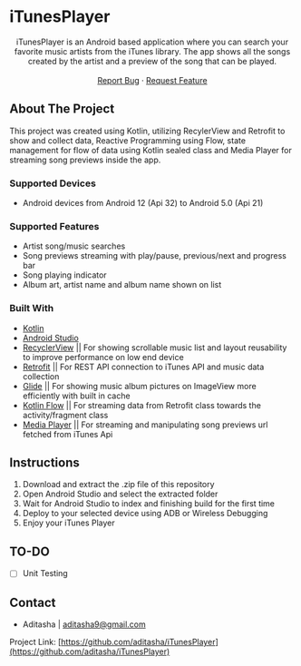 # iTunesPlayer
<!-- PROJECT SHIELDS -->
<!--
*** I'm using markdown "reference style" links for readability.
*** Reference links are enclosed in brackets [ ] instead of parentheses ( ).
*** See the bottom of this document for the declaration of the reference variables
*** for contributors-url, forks-url, etc. This is an optional, concise syntax you may use.
*** https://www.markdownguide.org/basic-syntax/#reference-style-links
-->
<!--
[![Contributors][contributors-shield]][contributors-url]
[![Forks][forks-shield]][forks-url]
[![Stargazers][stars-shield]][stars-url]
[![Issues][issues-shield]][issues-url]
[![MIT License][license-shield]][license-url]
[![LinkedIn][linkedin-shield]][linkedin-url]
-->



<!-- PROJECT LOGO -->
<div align="center">
<!--   <a href="https://github.com/aditasha/iTunesPlayer">
  </a> -->

  <p align="center">
    iTunesPlayer is an Android based application where you can search your favorite music artists from the iTunes library. The app shows all the songs created by the artist and a preview of the song that can be played.
    <br /><br />
    <a href="https://github.com/aditasha/iTunesPlayer/issues">Report Bug</a>
    ·
    <a href="https://github.com/aditasha/iTunesPlayer/issues">Request Feature</a>
  </p>
</div>


<!-- ABOUT THE PROJECT -->
## About The Project
This project was created using Kotlin, utilizing RecylerView and Retrofit to show and collect data, Reactive Programming using Flow, state management for flow of data using Kotlin sealed class and Media Player for streaming song previews inside the app.

### Supported Devices
* Android devices from Android 12 (Api 32) to Android 5.0 (Api 21)

### Supported Features
* Artist song/music searches
* Song previews streaming with play/pause, previous/next and progress bar
* Song playing indicator
* Album art, artist name and album name shown on list

### Built With

* [Kotlin](https://kotlinlang.org/)
* [Android Studio](https://developer.android.com/studio)
* [RecyclerView](https://developer.android.com/jetpack/androidx/releases/recyclerview) ||
For showing scrollable music list and layout reusability to improve performance on low end device
* [Retrofit](https://square.github.io/retrofit) ||
For REST API connection to iTunes API and music data collection
* [Glide](https://github.com/bumptech/glide) ||
For showing music album pictures on ImageView more efficiently with built in cache
* [Kotlin Flow](https://developer.android.com/kotlin/flow) ||
For streaming data from Retrofit class towards the activity/fragment class
* [Media Player](https://developer.android.com/reference/android/media/MediaPlayer) ||
For streaming and manipulating song previews url fetched from iTunes Api

## Instructions
1. Download and extract the .zip file of this repository
2. Open Android Studio and select the extracted folder
3. Wait for Android Studio to index and finishing build for the first time
4. Deploy to your selected device using ADB or Wireless Debugging
5. Enjoy your iTunes Player

<!-- ROADMAP -->
## TO-DO

- [ ] Unit Testing

<!-- CONTACT -->
## Contact

- Aditasha | aditasha9@gmail.com

Project Link: [https://github.com/aditasha/iTunesPlayer](https://github.com/aditasha/iTunesPlayer)
 
